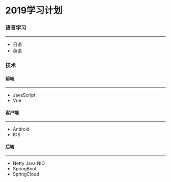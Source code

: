 # 2019学习计划

 
### 语言学习 
---
* 日语
* 英语

### 技术
#### 前端
---
* JavaScript
* Vue

#### 客户端
---
* Android
* IOS

#### 后端
---
* Netty Java NIO
* SpringBoot
* SpringCloud





